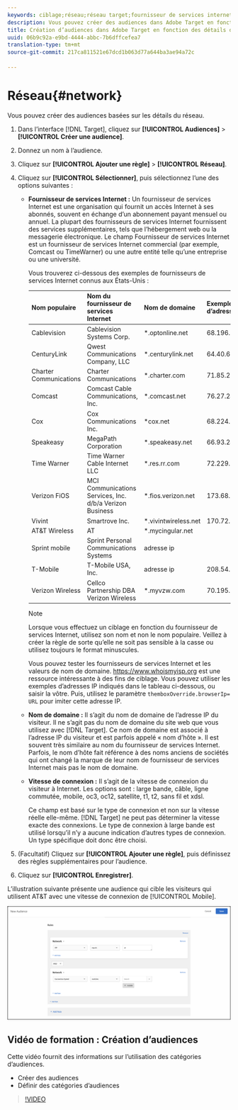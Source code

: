 ```yaml
---
keywords: ciblage;réseau;réseau target;fournisseur de services internet;fsi;nom de domaine;vitesse de connexion;fournisseur de services internet target;nom de domaine target;vitesse de connexion target
description: Vous pouvez créer des audiences dans Adobe Target en fonction des détails du réseau.
title: Création d’audiences dans Adobe Target en fonction des détails du réseau.
uuid: 06b9c92a-e9bd-4444-abbc-7b6dffcefea7
translation-type: tm+mt
source-git-commit: 217ca811521e67dcd1b063d77a644ba3ae94a72c

---
```



# Réseau{#network}

Vous pouvez créer des audiences basées sur les détails du réseau.

1. Dans l’interface [!DNL Target], cliquez sur **[!UICONTROL Audiences]** &gt; **[!UICONTROL Créer une audience]**.
1. Donnez un nom à l’audience.
1. Cliquez sur **[!UICONTROL Ajouter une règle]** &gt; **[!UICONTROL Réseau]**.
1. Cliquez sur **[!UICONTROL Sélectionner]**, puis sélectionnez l’une des options suivantes :

   * **Fournisseur de services Internet :** Un fournisseur de services Internet est une organisation qui fournit un accès Internet à ses abonnés, souvent en échange d’un abonnement payant mensuel ou annuel. La plupart des fournisseurs de services Internet fournissent des services supplémentaires, tels que l’hébergement web ou la messagerie électronique. Le champ Fournisseur de services Internet est un fournisseur de services Internet commercial (par exemple, Comcast ou TimeWarner) ou une autre entité telle qu’une entreprise ou une université.

      Vous trouverez ci-dessous des exemples de fournisseurs de services Internet connus aux États-Unis :

      | Nom populaire | Nom du fournisseur de services Internet | Nom de domaine | Exemple d’adresse IP |
      |---|---|---|---|
      | Cablevision | Cablevision Systems Corp. | *.optonline.net | 68.196.130.239 |
      | CenturyLink | Qwest Communications Company, LLC | *.centurylink.net | 64.40.65.0 |
      | Charter Communications | Charter Communications | *.charter.com | 71.85.225.124 |
      | Comcast | Comcast Cable Communications, Inc. | *.comcast.net | 76.27.24.28 |
      | Cox | Cox Communications Inc. | *cox.net | 68.224.174.22 |
      | Speakeasy | MegaPath Corporation | *.speakeasy.net | 66.93.240.0 |
      | Time Warner | Time Warner Cable Internet LLC | *.res.rr.com | 72.229.28.185 |
      | Verizon FiOS | MCI Communications Services, Inc. d/b/a Verizon Business | *.fios.verizon.net | 173.68.112.34 |
      | Vivint | Smartrove Inc. | *.vivintwireless.net | 170.72.26.105 |
      | AT&amp;T Wireless | AT | *.mycingular.net |  |
      | Sprint mobile | Sprint Personal Communications Systems | adresse ip |  |
      | T-Mobile | T-Mobile USA, Inc. | adresse ip | 208.54.86.0 |
      | Verizon Wireless | Cellco Partnership DBA Verizon Wireless | *.myvzw.com | 70.195.74.199 |

      >[!NOTE]
      >
      >Lorsque vous effectuez un ciblage en fonction du fournisseur de services Internet, utilisez son nom et non le nom populaire. Veillez à créer la règle de sorte qu’elle ne soit pas sensible à la casse ou utilisez toujours le format minuscules.

      Vous pouvez tester les fournisseurs de services Internet et les valeurs de nom de domaine. [](https://www.whoismyisp.org)https://www.whoismyisp.org est une ressource intéressante à des fins de ciblage. Vous pouvez utiliser les exemples d’adresses IP indiqués dans le tableau ci-dessous, ou saisir la vôtre. Puis, utilisez le paramètre `themboxOverride.browserIp= URL` pour imiter cette adresse IP.

   * **Nom de domaine :** Il s’agit du nom de domaine de l’adresse IP du visiteur. Il ne s’agit pas du nom de domaine du site web que vous utilisez avec [!DNL Target]. Ce nom de domaine est associé à l’adresse IP du visiteur et est parfois appelé « nom d’hôte ». Il est souvent très similaire au nom du fournisseur de services Internet. Parfois, le nom d’hôte fait référence à des noms anciens de sociétés qui ont changé la marque de leur nom de fournisseur de services Internet mais pas le nom de domaine.
   * **Vitesse de connexion :** Il s’agit de la vitesse de connexion du visiteur à Internet. Les options sont : large bande, câble, ligne commutée, mobile, oc3, oc12, satellite, t1, t2, sans fil et xdsl.

      Ce champ est basé sur le type de connexion et non sur la vitesse réelle elle-même. [!DNL Target] ne peut pas déterminer la vitesse exacte des connexions. Le type de connexion à large bande est utilisé lorsqu’il n’y a aucune indication d’autres types de connexion. Un type spécifique doit donc être choisi.

1. (Facultatif) Cliquez sur **[!UICONTROL Ajouter une règle]**, puis définissez des règles supplémentaires pour l’audience.
1. Cliquez sur **[!UICONTROL Enregistrer]**.

L’illustration suivante présente une audience qui cible les visiteurs qui utilisent AT&amp;T avec une vitesse de connexion de [!UICONTROL Mobile].

![Ciblage de réseau](assets/target_network.png)

## Vidéo de formation : Création d’audiences

Cette vidéo fournit des informations sur l’utilisation des catégories d’audiences.

* Créer des audiences
* Définir des catégories d’audiences

>[!VIDEO](https://video.tv.adobe.com/v/17392?captions=fre_fr)
